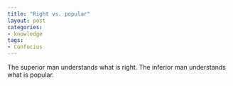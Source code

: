 ```yaml
---
title: "Right vs. popular"
layout: post
categories:
- knowledge
tags:
- Confucius
---
```


The superior man understands what is right. The inferior man understands what is popular.